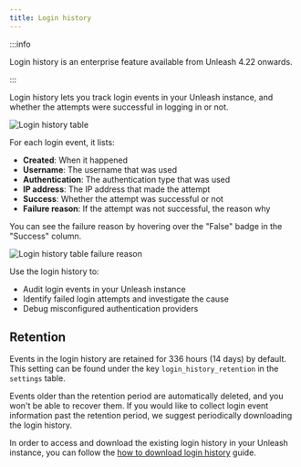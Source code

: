 ```yaml
---
title: Login history
---
```


:::info

Login history is an enterprise feature available from Unleash 4.22 onwards.

:::

Login history lets you track login events in your Unleash instance, and whether the attempts were successful in logging in or not. 

![Login history table](/img/login-history-table.png)

For each login event, it lists:

 - **Created**: When it happened
 - **Username**: The username that was used
 - **Authentication**: The authentication type that was used
 - **IP address**: The IP address that made the attempt
 - **Success**: Whether the attempt was successful or not
 - **Failure reason**: If the attempt was not successful, the reason why

You can see the failure reason by hovering over the "False" badge in the "Success" column.

![Login history table failure reason](/img/login-history-table-fail.png)

Use the login history to:

- Audit login events in your Unleash instance
- Identify failed login attempts and investigate the cause
- Debug misconfigured authentication providers

## Retention

Events in the login history are retained for 336 hours (14 days) by default. This setting can be found under the key `login_history_retention` in the `settings` table.

Events older than the retention period are automatically deleted, and you won't be able to recover them. If you would like to collect login event information past the retention period, we suggest periodically downloading the login history.

In order to access and download the existing login history in your Unleash instance, you can follow the [how to download login history](../how-to/how-to-download-login-history.mdx) guide.
